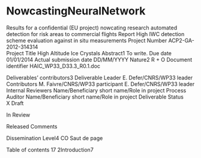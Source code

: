 # NowcastingNeuralNetwork
Results for a confidential (EU project) nowcating research automated detection for risk areas to commercial flights
Report High IWC detection scheme evaluation against in situ measurements 
Project Number 
ACP2-GA-2012-314314  
Project Title 
High Altitude Ice Crystals 
Abstract1 
To write. 
Due date 
01/01/2014 
Actual submission date 
DD/MM/YYYY 
Nature2 
R + O 
Document identifier 
HAIC_WP33_D33.3_R0.1.doc 
 
Deliverables’ contributors3 
Deliverable Leader 
E. Defer/CNRS/WP33 leader 
Contributors 
M. Faivre/CNRS/WP33 participant 
E. Defer/CNRS/WP33 leader 
Internal Reviewers 
Name/Beneficiary short name/Role in project 
Process Auditor 
Name/Beneficiary short name/Role in project 
Deliverable Status  
X 
Draft 
 
In Review 
 
Released 
Comments 
 
Dissemination Level4 
CO 
Saut de page
 
Table of contents 
17 
2Introduction7 
